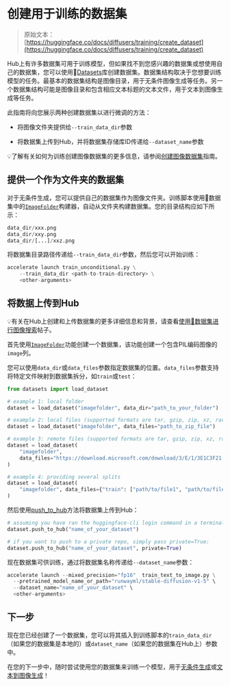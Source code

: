 # 创建用于训练的数据集

> 原始文本：[https://huggingface.co/docs/diffusers/training/create_dataset](https://huggingface.co/docs/diffusers/training/create_dataset)

Hub上有许多数据集可用于训练模型，但如果找不到您感兴趣的数据集或想使用自己的数据集，您可以使用🤗[Datasets](hf.co/docs/datasets)库创建数据集。数据集结构取决于您想要训练模型的任务。最基本的数据集结构是图像目录，用于无条件图像生成等任务。另一个数据集结构可能是图像目录和包含相应文本标题的文本文件，用于文本到图像生成等任务。

此指南将向您展示两种创建数据集以进行微调的方法：

+   将图像文件夹提供给`--train_data_dir`参数

+   将数据集上传到Hub，并将数据集存储库ID传递给`--dataset_name`参数

💡了解有关如何为训练创建图像数据集的更多信息，请参阅[创建图像数据集](https://huggingface.co/docs/datasets/image_dataset)指南。

## 提供一个作为文件夹的数据集

对于无条件生成，您可以提供自己的数据集作为图像文件夹。训练脚本使用🤗数据集中的[`ImageFolder`](https://huggingface.co/docs/datasets/en/image_dataset#imagefolder)构建器，自动从文件夹构建数据集。您的目录结构应如下所示：

```py
data_dir/xxx.png
data_dir/xxy.png
data_dir/[...]/xxz.png
```

将数据集目录路径传递给`--train_data_dir`参数，然后您可以开始训练：

```py
accelerate launch train_unconditional.py \
    --train_data_dir <path-to-train-directory> \
    <other-arguments>
```

## 将数据上传到Hub

💡有关在Hub上创建和上传数据集的更多详细信息和背景，请查看[使用🤗数据集进行图像搜索](https://huggingface.co/blog/image-search-datasets)帖子。

首先使用[`ImageFolder`](https://huggingface.co/docs/datasets/image_load#imagefolder)功能创建一个数据集，该功能创建一个包含PIL编码图像的`image`列。

您可以使用`data_dir`或`data_files`参数指定数据集的位置。`data_files`参数支持将特定文件映射到数据集拆分，如`train`或`test`：

```py
from datasets import load_dataset

# example 1: local folder
dataset = load_dataset("imagefolder", data_dir="path_to_your_folder")

# example 2: local files (supported formats are tar, gzip, zip, xz, rar, zstd)
dataset = load_dataset("imagefolder", data_files="path_to_zip_file")

# example 3: remote files (supported formats are tar, gzip, zip, xz, rar, zstd)
dataset = load_dataset(
    "imagefolder",
    data_files="https://download.microsoft.com/download/3/E/1/3E1C3F21-ECDB-4869-8368-6DEBA77B919F/kagglecatsanddogs_3367a.zip",
)

# example 4: providing several splits
dataset = load_dataset(
    "imagefolder", data_files={"train": ["path/to/file1", "path/to/file2"], "test": ["path/to/file3", "path/to/file4"]}
)
```

然后使用[push_to_hub](https://huggingface.co/docs/datasets/v2.17.0/en/package_reference/main_classes#datasets.Dataset.push_to_hub)方法将数据集上传到Hub：

```py
# assuming you have ran the huggingface-cli login command in a terminal
dataset.push_to_hub("name_of_your_dataset")

# if you want to push to a private repo, simply pass private=True:
dataset.push_to_hub("name_of_your_dataset", private=True)
```

现在数据集可供训练，通过将数据集名称传递给`--dataset_name`参数：

```py
accelerate launch --mixed_precision="fp16"  train_text_to_image.py \
  --pretrained_model_name_or_path="runwayml/stable-diffusion-v1-5" \
  --dataset_name="name_of_your_dataset" \
  <other-arguments>
```

## 下一步

现在您已经创建了一个数据集，您可以将其插入到训练脚本的`train_data_dir`（如果您的数据集是本地的）或`dataset_name`（如果您的数据集在Hub上）参数中。

在您的下一步中，随时尝试使用您的数据集来训练一个模型，用于[无条件生成](unconditional_training)或[文本到图像生成](text2image)！
